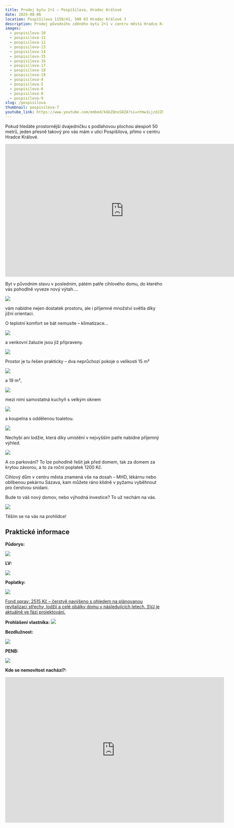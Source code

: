 ```yaml
---
title: Prodej bytu 2+1 – Pospíšilova, Hradec Králové
date: 2025-08-06
location: Pospíšilova 1159/41, 500 03 Hradec Králové 3
description: Prodej původního zděného bytu 2+1 v centru města Hradce Králové.
images:
  - pospisilova-10
  - pospisilova-11
  - pospisilova-12
  - pospisilova-13
  - pospisilova-14
  - pospisilova-15
  - pospisilova-16
  - pospisilova-17
  - pospisilova-18
  - pospisilova-19
  - pospisilova-4
  - pospisilova-5
  - pospisilova-6
  - pospisilova-8
  - pospisilova-9
slug: /pospisilova
thumbnail: pospisilova-7
youtube_link: https://www.youtube.com/embed/kGbZQnxSDZA?si=nYmw1LjzdJZhdrYQ
---
```


Pokud hledáte prostornější dvajedničku s podlahovou plochou alespoň 50 metrů, jeden přesně takový pro vás mám v ulici Pospíšilova, přímo v centru Hradce Králové.

<iframe width="755" height="425" src="https://www.youtube.com/embed/kGbZQnxSDZA?si=opOU_4xZYxOxTuD1" title="YouTube video player" frameborder="0" allow="accelerometer; autoplay; clipboard-write; encrypted-media; gyroscope; picture-in-picture; web-share" referrerpolicy="strict-origin-when-cross-origin" allowfullscreen></iframe>

Byt v původním stavu v posledním, pátém patře cihlového domu, do kterého vás pohodlně vyveze nový výtah....

![](https://res.cloudinary.com/dgnpeadbj/image/upload/v1754510897/pospisilova-18.jpg)

vám nabídne nejen dostatek prostoru, ale i příjemné množství světla díky jižní orientaci.

O teplotní komfort se bát nemusíte – klimatizace...

![](https://res.cloudinary.com/dgnpeadbj/image/upload/v1754510894/pospisilova-15.jpg)

a venkovní žaluzie jsou již připraveny.

![](https://res.cloudinary.com/dgnpeadbj/image/upload/v1754510898/pospisilova-17.jpg)

Prostor je tu řešen prakticky – dva neprůchozí pokoje o velikosti 15 m²

![](https://res.cloudinary.com/dgnpeadbj/image/upload/v1754510893/pospisilova-13.jpg)

a 19 m²,

![](https://res.cloudinary.com/dgnpeadbj/image/upload/v1754510888/pospisilova-9.jpg)

mezi nimi samostatná kuchyň s velkým oknem

![](https://res.cloudinary.com/dgnpeadbj/image/upload/v1754510887/pospisilova-8.jpg)

a koupelna s oddělenou toaletou.

![](https://res.cloudinary.com/dgnpeadbj/image/upload/v1754510891/pospisilova-11.jpg)

Nechybí ani lodžie, která díky umístění v nejvyšším patře nabídne příjemný výhled.

![](https://res.cloudinary.com/dgnpeadbj/image/upload/v1754510895/pospisilova-16.jpg)

A co parkování? To lze pohodlně řešit jak před domem, tak za domem za krytou závorou, a to za roční poplatek 1200 Kč.

Cihlový dům v centru města znamená vše na dosah – MHD, lékárnu nebo oblíbenou pekárnu Sázava, kam můžete ráno klidně v pyžamu vyběhnout pro čerstvou snídani.

Bude to váš nový domov, nebo výhodná investice? To už nechám na vás.

![](https://res.cloudinary.com/dgnpeadbj/image/upload/v1754510886/pospisilova-6.jpg)

Těším se na vás na prohlídce!

## Praktické informace

**Půdorys:**

![](https://res.cloudinary.com/dgnpeadbj/image/upload/v1754510883/pospisilova-4.jpg)

**LV:**

![](https://res.cloudinary.com/dgnpeadbj/image/upload/v1754510882/pospisilova-3.jpg)

**Poplatky:**

![](https://res.cloudinary.com/dgnpeadbj/image/upload/v1754512684/pospisilova-25.png)

<u>Fond oprav: 2515 Kč – čerstvě navýšeno s ohledem na plánovanou revitalizaci střechy, lodžií a celé obálky domu v následujících letech. SVJ je aktuálně ve fázi projektování.</u>

**Prohlášení vlastníka:**
![](https://res.cloudinary.com/dgnpeadbj/image/upload/v1754510882/pospisilova-2.png)

**Bezdlužnost:**

![](https://res.cloudinary.com/dgnpeadbj/image/upload/v1754510991/pospisilova.jpg)

**PENB:**

![](https://res.cloudinary.com/dgnpeadbj/image/upload/v1754513105/pospisilova-51.png)

**Kde se nemovitost nachází?:**

<iframe style="border:none" src="https://mapy.com/s/dunopuvopu" width="700" height="466" frameborder="0"></iframe>
